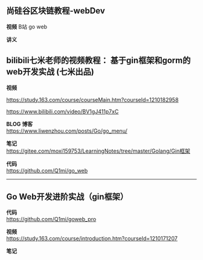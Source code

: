 

##  尚硅谷区块链教程-webDev
**视频**
B站 go web


**讲义**



##   bilibili七米老师的视频教程：  基于gin框架和gorm的web开发实战 (七米出品)
      


**视频**

https://study.163.com/course/courseMain.htm?courseId=1210182958    

https://www.bilibili.com/video/BV1gJ411p7xC    


**BLOG 博客**    
https://www.liwenzhou.com/posts/Go/go_menu/


**笔记**   
https://gitee.com/moxi159753/LearningNotes/tree/master/Golang/Gin框架


**代码**   
https://github.com/Q1mi/go_web    




---
##   Go Web开发进阶实战（gin框架）


**代码**    
https://github.com/Q1mi/goweb_pro

**视频**    
https://study.163.com/course/introduction.htm?courseId=1210171207


**笔记**   

